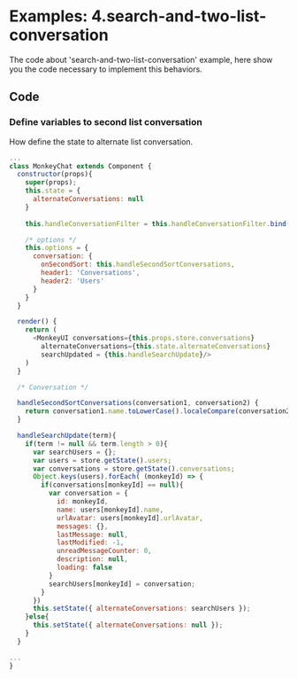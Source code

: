 # Examples: 4.search-and-two-list-conversation

The code about 'search-and-two-list-conversation' example, here show you the code necessary to implement this behaviors.

## Code
### Define variables to second list conversation
How define the state to alternate list conversation.

```javascript
...
class MonkeyChat extends Component {
  constructor(props){
    super(props);
    this.state = {
      alternateConversations: null
    }
    
    this.handleConversationFilter = this.handleConversationFilter.bind(this);

    /* options */
    this.options = {
      conversation: {
        onSecondSort: this.handleSecondSortConversations,
        header1: 'Conversations',
        header2: 'Users'
      }
    }
  }

  render() {
    return (
      <MonkeyUI conversations={this.props.store.conversations}
        alternateConversations={this.state.alternateConversations}
        searchUpdated = {this.handleSearchUpdate}/>
    )
  }

  /* Conversation */

  handleSecondSortConversations(conversation1, conversation2) {
    return conversation1.name.toLowerCase().localeCompare(conversation2.name.toLowerCase());
  }

  handleSearchUpdate(term){
    if(term != null && term.length > 0){
      var searchUsers = {};
      var users = store.getState().users;
      var conversations = store.getState().conversations;
      Object.keys(users).forEach( (monkeyId) => {
        if(conversations[monkeyId] == null){
          var conversation = {
            id: monkeyId,
            name: users[monkeyId].name,
            urlAvatar: users[monkeyId].urlAvatar,
            messages: {},
            lastMessage: null,
            lastModified: -1,
            unreadMessageCounter: 0,
            description: null,
            loading: false
          }
          searchUsers[monkeyId] = conversation;
        }
      })
      this.setState({ alternateConversations: searchUsers });
    }else{
      this.setState({ alternateConversations: null });
    }
  }

...
}

```
